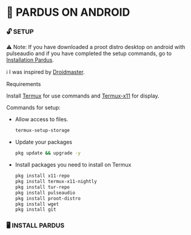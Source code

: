 <!-- PARDUS ON ANDROID -->
# 🐯 PARDUS ON ANDROID 
### 🔓 SETUP <a name=setup></a> 
⚠️ Note: If you have downloaded a proot distro desktop on android with pulseaudio and if you have completed the setup commands, go to [Installation Pardus](#installation).

ℹ️ I was inspired by [Droidmaster](https://github.com/LinuxDroidMaster).

Requirements

Install [Termux](https://github.com/termux/termux-app/releases/tag/v0.118.0) for use commands and [Termux-x11](https://github.com/termux/termux-x11/releases/tag/nightly) for display.

Commands for setup:

* Allow access to files. 
  ```sh
  termux-setup-storage 
  ```
* Update your packages
   ```sh
  pkg update && upgrade -y
   ```
* Install packages you need to install on Termux
   ```sh
  pkg install x11-repo
  pkg install termux-x11-nightly
  pkg install tur-repo
  pkg install pulseaudio
  pkg install proot-distro
  pkg install wget
  pkg install git 
   ```
### 🖥️ INSTALL PARDUS <a name=installation></a>



